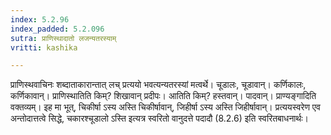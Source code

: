 ```yaml
---
index: 5.2.96
index_padded: 5.2.096
sutra: प्राणिस्थादातो लजन्यतरस्याम्
vritti: kashika

---
```

प्राणिस्थवाचिनः शब्दाताकारान्तात् लच् प्रत्ययो भवत्यन्यतरस्यां मत्वर्थे। चूडालः, चूडावान्। कर्णिकालः, कर्णिकावान्। प्राणिस्थातिति किम्? शिखावान् प्रदीपः। आतिति किम्? हस्तवान्। पादवान्। प्राण्यङ्गादिति वक्तव्यम्। इह मा भूत्, चिकीर्षा ऽस्य अस्ति चिकीर्षावान्, जिहीर्षा ऽस्य अस्ति जिहीर्षावान्। प्रत्ययस्वरेण एव अन्तोदात्तत्वे सिद्धे, चकारश्चूडालो ऽस्ति इत्यत्र स्वरितो वानुदत्ते पदादौ (8.2.6) इति स्वरितबाधनार्थः।